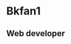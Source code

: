 <h1>Bkfan1</h1>
<h2>Web developer</h2>

<div>
    <img src="https://lh3.googleusercontent.com/proxy/Lit7wlZ4KCxlAAfU1gfeR5sRTTXhjD-nPY0yooMOKXaaclsRwpZgH-aQLNbeaw-T1fI-uR2j3X9CIZ98GaHvys3z3-df_2wb4xiDF2JuqO3kzeYWH2ch3SDPXtAyeXoK2Otmmzttkh1XhQyya6iohqVww7bXLq_GrwGnWI0bsc905idnpH4" alt="">
    <img src="https://kariselovuo.pro/ksprov1/wp-content/uploads/2018/02/css-logo.png" alt="">
    <img src="https://www.mozillaphilippines.org/wp-content/uploads/2016/06/javascript-logo.jpg" alt="">
</div>

